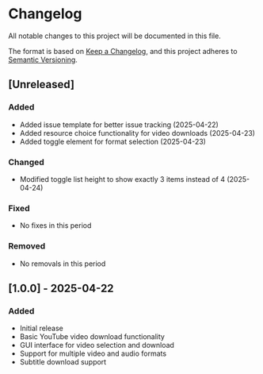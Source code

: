 # Changelog

All notable changes to this project will be documented in this file.

The format is based on [Keep a Changelog](https://keepachangelog.com/en/1.0.0/),
and this project adheres to [Semantic Versioning](https://semver.org/spec/v2.0.0.html).

## [Unreleased]

### Added
- Added issue template for better issue tracking (2025-04-22)
- Added resource choice functionality for video downloads (2025-04-23)
- Added toggle element for format selection (2025-04-23)

### Changed
- Modified toggle list height to show exactly 3 items instead of 4 (2025-04-24)

### Fixed
- No fixes in this period

### Removed
- No removals in this period

## [1.0.0] - 2025-04-22

### Added
- Initial release
- Basic YouTube video download functionality
- GUI interface for video selection and download
- Support for multiple video and audio formats
- Subtitle download support 